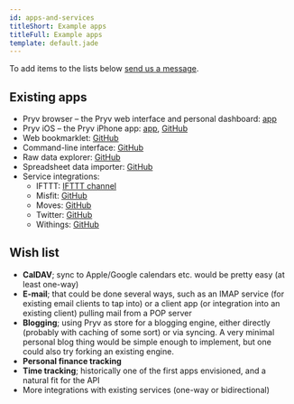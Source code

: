 ```yaml
---
id: apps-and-services
titleShort: Example apps
titleFull: Example apps
template: default.jade
---
```


To add items to the lists below [send us a message](mailto:developers@pryv.com).

## Existing apps

- Pryv browser – the Pryv web interface and personal dashboard: [app](https://www.pryv.me)
- Pryv iOS – the Pryv iPhone app: [app](https://itunes.apple.com/us/app/pryv/id826320447?mt=8), [GitHub](https://github.com/pryv/mobile-notes)
- Web bookmarklet: [GitHub](https://github.com/pryv/bookmarklet)
- Command-line interface: [GitHub](https://github.com/pryv/cli)
- Raw data explorer: [GitHub](https://github.com/pryv/explorer)
- Spreadsheet data importer: [GitHub](https://github.com/pryv/web-data-importer)
- Service integrations:
  - IFTTT: [IFTTT channel](https://ifttt.com/pryv)
  - Misfit: [GitHub](https://github.com/pryv/bridge-misfit)
  - Moves: [GitHub](https://github.com/pryv/bridge-moves)
  - Twitter: [GitHub](https://github.com/pryv/bridge-twitter)
  - Withings: [GitHub](https://github.com/pryv/bridge-withings)

## Wish list

- **CalDAV**; sync to Apple/Google calendars etc. would be pretty easy (at least one-way)
- **E-mail**; that could be done several ways, such as an IMAP service (for existing email clients to tap into) or a client app (or integration into an existing client) pulling mail from a POP server
- **Blogging**; using Pryv as store for a blogging engine, either directly (probably with caching of some sort) or via syncing. A very minimal personal blog thing would be simple enough to implement, but one could also try forking an existing engine.
- **Personal finance tracking**
- **Time tracking**; historically one of the first apps envisioned, and a natural fit for the API
- More integrations with existing services (one-way or bidirectional)
